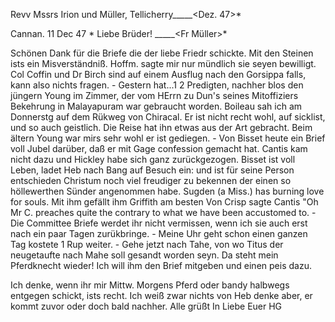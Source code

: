 Revv Mssrs Irion und Müller, Tellicherry_____<Dez. 47>*

 Cannan. 11 Dec 47
 <Samstag>*
Liebe Brüder! _____<Fr Müller>*

Schönen Dank für die Briefe die der liebe Friedr schickte. Mit den Steinen ists ein Misverständniß. Hoffm. sagte mir nur mündlich sie seyen bewilligt. Col Coffin und Dr Birch sind auf einem Ausflug nach den Gorsippa falls, kann also nichts fragen. - Gestern hat...1 2 Predigten, nachher blos den jüngern Young im Zimmer, der vom HErrn zu Dun's seines Mitoffiziers Bekehrung in Malayapuram war gebraucht worden. Boileau sah ich am Donnerstg auf dem Rükweg von Chiracal. Er ist nicht recht wohl, auf sicklist, und so auch geistlich. Die Reise hat ihn etwas aus der Art gebracht. Beim ältern Young war mirs sehr wohl er ist gediegen. - Von Bisset heute ein Brief voll Jubel darüber, daß er mit Gage confession gemacht hat. Cantis kam nicht dazu und Hickley habe sich ganz zurückgezogen. Bisset ist voll Leben, ladet Heb nach Bang auf Besuch ein: und ist für seine Person entschieden Christum noch viel freudiger zu bekennen der einen so höllewerthen Sünder angenommen habe. Sugden (a Miss.) has burning love for souls. Mit ihm gefällt ihm Griffith am besten Von Crisp sagte Cantis "Oh Mr C. preaches quite the contrary to what we have been accustomed to. - Die Committee Briefe werdet ihr nicht vermissen, wenn ich sie auch erst nach ein paar Tagen zurükbringe. - Meine Uhr geht schon einen ganzen Tag kostete 1 Rup weiter. - Gehe jetzt nach Tahe, von wo Titus der neugetaufte nach Mahe soll gesandt worden seyn. 
Da steht mein Pferdknecht wieder! Ich will ihm den Brief mitgeben und einen peis dazu.

Ich denke, wenn ihr mir Mittw. Morgens Pferd oder bandy halbwegs entgegen schickt, ists recht. Ich weiß zwar nichts von Heb denke aber, er kommt zuvor oder doch bald nachher. Alle grüßt In Liebe
 Euer HG


